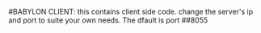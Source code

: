 #BABYLON CLIENT: 
this contains client side code. change the server's ip and port to suite your own needs. The dfault is port ##8055
